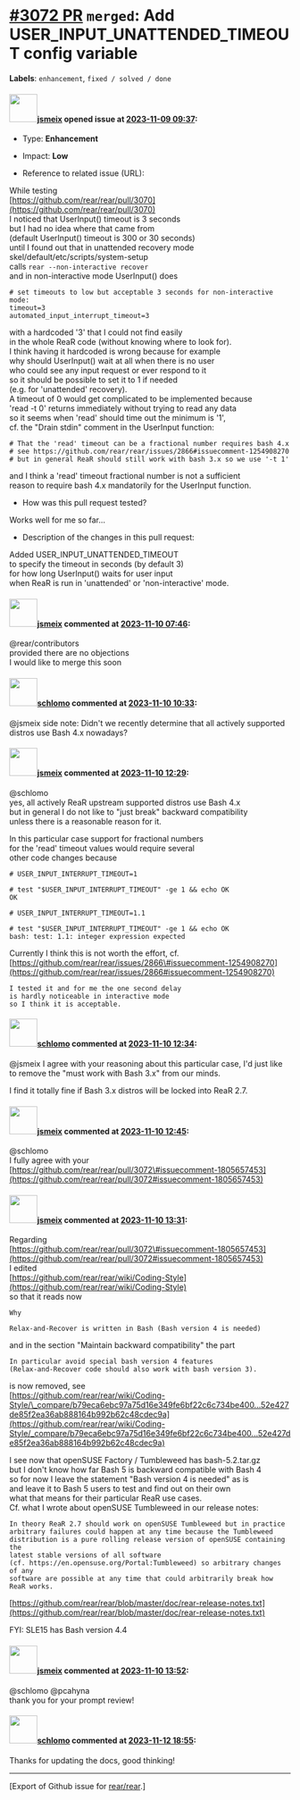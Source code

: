 [\#3072 PR](https://github.com/rear/rear/pull/3072) `merged`: Add USER\_INPUT\_UNATTENDED\_TIMEOUT config variable
==================================================================================================================

**Labels**: `enhancement`, `fixed / solved / done`

#### <img src="https://avatars.githubusercontent.com/u/1788608?u=925fc54e2ce01551392622446ece427f51e2f0ce&v=4" width="50">[jsmeix](https://github.com/jsmeix) opened issue at [2023-11-09 09:37](https://github.com/rear/rear/pull/3072):

-   Type: **Enhancement**

-   Impact: **Low**

-   Reference to related issue (URL):

While testing  
[https://github.com/rear/rear/pull/3070](https://github.com/rear/rear/pull/3070)  
I noticed that UserInput() timeout is 3 seconds  
but I had no idea where that came from  
(default UserInput() timeout is 300 or 30 seconds)  
until I found out that in unattended recovery mode  
skel/default/etc/scripts/system-setup  
calls `rear --non-interactive recover`  
and in non-interactive mode UserInput() does

    # set timeouts to low but acceptable 3 seconds for non-interactive mode:
    timeout=3
    automated_input_interrupt_timeout=3

with a hardcoded '3' that I could not find easily  
in the whole ReaR code (without knowing where to look for).  
I think having it hardcoded is wrong because for example  
why should UserInput() wait at all when there is no user  
who could see any input request or ever respond to it  
so it should be possible to set it to 1 if needed  
(e.g. for 'unattended' recovery).  
A timeout of 0 would get complicated to be implemented because  
'read -t 0' returns immediately without trying to read any data  
so it seems when 'read' should time out the minimum is '1',  
cf. the "Drain stdin" comment in the UserInput function:

    # That the 'read' timeout can be a fractional number requires bash 4.x
    # see https://github.com/rear/rear/issues/2866#issuecomment-1254908270
    # but in general ReaR should still work with bash 3.x so we use '-t 1'

and I think a 'read' timeout fractional number is not a sufficient  
reason to require bash 4.x mandatorily for the UserInput function.

-   How was this pull request tested?

Works well for me so far...

-   Description of the changes in this pull request:

Added USER\_INPUT\_UNATTENDED\_TIMEOUT  
to specify the timeout in seconds (by default 3)  
for how long UserInput() waits for user input  
when ReaR is run in 'unattended' or 'non-interactive' mode.

#### <img src="https://avatars.githubusercontent.com/u/1788608?u=925fc54e2ce01551392622446ece427f51e2f0ce&v=4" width="50">[jsmeix](https://github.com/jsmeix) commented at [2023-11-10 07:46](https://github.com/rear/rear/pull/3072#issuecomment-1805246120):

@rear/contributors  
provided there are no objections  
I would like to merge this soon

#### <img src="https://avatars.githubusercontent.com/u/101384?v=4" width="50">[schlomo](https://github.com/schlomo) commented at [2023-11-10 10:33](https://github.com/rear/rear/pull/3072#issuecomment-1805476703):

@jsmeix side note: Didn't we recently determine that all actively
supported distros use Bash 4.x nowadays?

#### <img src="https://avatars.githubusercontent.com/u/1788608?u=925fc54e2ce01551392622446ece427f51e2f0ce&v=4" width="50">[jsmeix](https://github.com/jsmeix) commented at [2023-11-10 12:29](https://github.com/rear/rear/pull/3072#issuecomment-1805652177):

@schlomo  
yes, all actively ReaR upstream supported distros use Bash 4.x  
but in general I do not like to "just break" backward compatibility  
unless there is a reasonable reason for it.

In this particular case support for fractional numbers  
for the 'read' timeout values would require several  
other code changes because

    # USER_INPUT_INTERRUPT_TIMEOUT=1

    # test "$USER_INPUT_INTERRUPT_TIMEOUT" -ge 1 && echo OK
    OK

    # USER_INPUT_INTERRUPT_TIMEOUT=1.1

    # test "$USER_INPUT_INTERRUPT_TIMEOUT" -ge 1 && echo OK
    bash: test: 1.1: integer expression expected

Currently I think this is not worth the effort, cf.  
[https://github.com/rear/rear/issues/2866\#issuecomment-1254908270](https://github.com/rear/rear/issues/2866#issuecomment-1254908270)

    I tested it and for me the one second delay
    is hardly noticeable in interactive mode
    so I think it is acceptable.

#### <img src="https://avatars.githubusercontent.com/u/101384?v=4" width="50">[schlomo](https://github.com/schlomo) commented at [2023-11-10 12:34](https://github.com/rear/rear/pull/3072#issuecomment-1805657453):

@jsmeix I agree with your reasoning about this particular case, I'd just
like to remove the "must work with Bash 3.x" from our minds.

I find it totally fine if Bash 3.x distros will be locked into ReaR 2.7.

#### <img src="https://avatars.githubusercontent.com/u/1788608?u=925fc54e2ce01551392622446ece427f51e2f0ce&v=4" width="50">[jsmeix](https://github.com/jsmeix) commented at [2023-11-10 12:45](https://github.com/rear/rear/pull/3072#issuecomment-1805670609):

@schlomo  
I fully agree with your  
[https://github.com/rear/rear/pull/3072\#issuecomment-1805657453](https://github.com/rear/rear/pull/3072#issuecomment-1805657453)

#### <img src="https://avatars.githubusercontent.com/u/1788608?u=925fc54e2ce01551392622446ece427f51e2f0ce&v=4" width="50">[jsmeix](https://github.com/jsmeix) commented at [2023-11-10 13:31](https://github.com/rear/rear/pull/3072#issuecomment-1805730694):

Regarding  
[https://github.com/rear/rear/pull/3072\#issuecomment-1805657453](https://github.com/rear/rear/pull/3072#issuecomment-1805657453)  
I edited  
[https://github.com/rear/rear/wiki/Coding-Style](https://github.com/rear/rear/wiki/Coding-Style)  
so that it reads now

    Why

    Relax-and-Recover is written in Bash (Bash version 4 is needed)

and in the section "Maintain backward compatibility" the part

    In particular avoid special bash version 4 features
    (Relax-and-Recover code should also work with bash version 3).

is now removed, see  
[https://github.com/rear/rear/wiki/Coding-Style/\_compare/b79eca6ebc97a75d16e349fe6bf22c6c734be400...52e427de85f2ea36ab888164b992b62c48cdec9a](https://github.com/rear/rear/wiki/Coding-Style/_compare/b79eca6ebc97a75d16e349fe6bf22c6c734be400...52e427de85f2ea36ab888164b992b62c48cdec9a)

I see now that openSUSE Factory / Tumbleweed has bash-5.2.tar.gz  
but I don't know how far Bash 5 is backward compatible with Bash 4  
so for now I leave the statement "Bash version 4 is needed" as is  
and leave it to Bash 5 users to test and find out on their own  
what that means for their particular ReaR use cases.  
Cf. what I wrote about openSUSE Tumbleweed in our release notes:

    In theory ReaR 2.7 should work on openSUSE Tumbleweed but in practice
    arbitrary failures could happen at any time because the Tumbleweed
    distribution is a pure rolling release version of openSUSE containing the
    latest stable versions of all software
    (cf. https://en.opensuse.org/Portal:Tumbleweed) so arbitrary changes of any
    software are possible at any time that could arbitrarily break how ReaR works.

[https://github.com/rear/rear/blob/master/doc/rear-release-notes.txt](https://github.com/rear/rear/blob/master/doc/rear-release-notes.txt)

FYI: SLE15 has Bash version 4.4

#### <img src="https://avatars.githubusercontent.com/u/1788608?u=925fc54e2ce01551392622446ece427f51e2f0ce&v=4" width="50">[jsmeix](https://github.com/jsmeix) commented at [2023-11-10 13:52](https://github.com/rear/rear/pull/3072#issuecomment-1805769724):

@schlomo @pcahyna  
thank you for your prompt review!

#### <img src="https://avatars.githubusercontent.com/u/101384?v=4" width="50">[schlomo](https://github.com/schlomo) commented at [2023-11-12 18:55](https://github.com/rear/rear/pull/3072#issuecomment-1807210321):

Thanks for updating the docs, good thinking!

------------------------------------------------------------------------

\[Export of Github issue for
[rear/rear](https://github.com/rear/rear).\]
